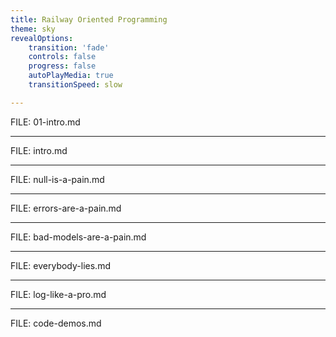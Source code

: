 ```yaml
---
title: Railway Oriented Programming
theme: sky
revealOptions:
    transition: 'fade'
    controls: false
    progress: false
    autoPlayMedia: true
    transitionSpeed: slow

---
```


FILE: 01-intro.md

---

FILE: intro.md

---

FILE: null-is-a-pain.md

---

FILE: errors-are-a-pain.md

---

FILE: bad-models-are-a-pain.md

---

FILE: everybody-lies.md

---

FILE: log-like-a-pro.md

---

FILE: code-demos.md
